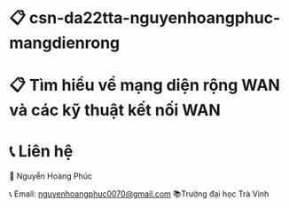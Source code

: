 # 📋 csn-da22tta-nguyenhoangphuc-mangdienrong
# 📋 Tìm hiểu về mạng diện rộng WAN và các kỹ thuật kết nối WAN

# 📞 Liên hệ
👤 Nguyễn Hoàng Phúc

📞 Email: nguyenhoangphuc0070@gmail.com
📚Trường đại học Trà Vinh
